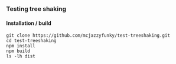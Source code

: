 ### Testing tree shaking 

#### Installation / build

```
git clone https://github.com/mcjazzyfunky/test-treeshaking.git
cd test-treeshaking
npm install
npm build
ls -lh dist
```
